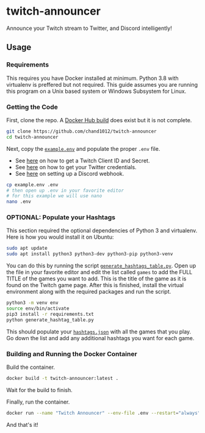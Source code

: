 # twitch-announcer
Announce your Twitch stream to Twitter, and Discord intelligently!

## Usage

### Requirements

This requires you have Docker installed at minimum. Python 3.8 with virtualenv is preffered but not required. This guide assumes you are running this program on a Unix based system or Windows Subsystem for Linux.

### Getting the Code

First, clone the repo. A [Docker Hub build](https://hub.docker.com/r/chand1012/twitch-announcer) does exist but it is not complete.

```bash
git clone https://github.com/chand1012/twitch-announcer
cd twitch-announcer
```

Next, copy the [`example.env`](./example.env) and populate the proper `.env` file.

- See [here](https://www.streamweasels.com/support/how-to-setup-a-client-id-and-client-secret/) on how to get a Twitch Client ID and Secret.
- See [here](https://realpython.com/twitter-bot-python-tweepy/#creating-twitter-api-authentication-credentials) on how to get your Twitter credentials. 
- See [here](https://support.discord.com/hc/en-us/articles/228383668-Intro-to-Webhooks) on setting up a Discord webhook.

```bash
cp example.env .env
# then open up .env in your favorite editor
# for this example we will use nano
nano .env
```

### **OPTIONAL:** Populate your Hashtags

This section required the optional dependencies of Python 3 and virtualenv. Here is how you would install it on Ubuntu:

```bash
sudo apt update
sudo apt install python3 python3-dev python3-pip python3-venv
```

You can do this by running the script [`generate_hashtags_table.py`](./generate_hashtags_table.py). Open up the file in your favorite editor and edit the list called `games` to add the FULL TITLE of the games you want to add. This is the title of the game as it is found on the Twitch game page. After this is finished, install the virtual environment along with the required packages and run the script.

```bash
python3 -m venv env
source env/bin/activate
pip3 install -r requirements.txt
python generate_hashtag_table.py
```

This should populate your [`hashtags.json`](./hashtags.json) with all the games that you play. Go down the list and add any additional hashtags you want for each game.

### Building and Running the Docker Container

Build the container.

```bash
docker build -t twitch-announcer:latest .
```

Wait for the build to finish.

Finally, run the container. 

```bash
docker run --name "Twitch Announcer" --env-file .env --restart="always" twitch-announcer:latest
```

And that's it!